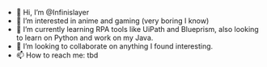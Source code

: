 - 👋 Hi, I’m @Infinislayer
- 👀 I’m interested in anime and gaming (very boring I know)
- 🌱 I’m currently learning RPA tools like UiPath and Blueprism, also looking to learn on Python and work on my Java.
- 💞️ I’m looking to collaborate on anything I found interesting.
- 📫 How to reach me: tbd

<!---
Infinislayer/Infinislayer is a ✨ special ✨ repository because its `README.md` (this file) appears on your GitHub profile.
You can click the Preview link to take a look at your changes.
--->
